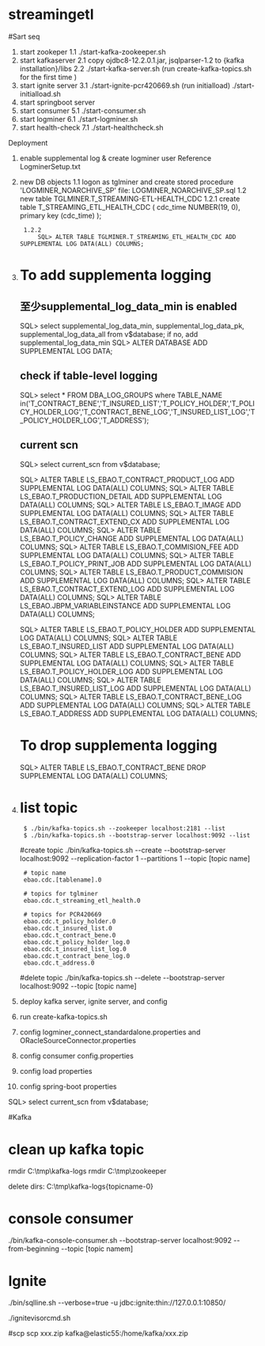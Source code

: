 # streamingetl
#Sart seq
1. start zookeper
  1.1 ./start-kafka-zookeeper.sh
2. start kafkaserver
  2.1 copy ojdbc8-12.2.0.1.jar, jsqlparser-1.2 to {kafka installation}/libs
  2.2 ./start-kafka-server.sh
  (run create-kafka-topics.sh for the first time )
3. start ignite server
  3.1 ./start-ignite-pcr420669.sh
(run initialload)
   ./start-initialload.sh
4. start springboot server
5. start consumer
  5.1 ./start-consumer.sh
6. start logminer
  6.1 ./start-logminer.sh
7. start health-check
  7.1 ./start-healthcheck.sh   

Deployment
1. enable supplemental log & create logminer user
	Reference LogminerSetup.txt
2. new DB objects
	1.1	logon as tglminer and create stored procedure 'LOGMINER_NOARCHIVE_SP'
		file: LOGMINER_NOARCHIVE_SP.sql
	1.2 new table TGLMINER.T_STREAMING-ETL-HEALTH_CDC
		1.2.1	create table T_STREAMING_ETL_HEALTH_CDC
			(
				cdc_time NUMBER(19, 0),
				primary key (cdc_time)
			);
	 
		1.2.2	
			SQL> ALTER TABLE TGLMINER.T_STREAMING_ETL_HEALTH_CDC ADD SUPPLEMENTAL LOG DATA(ALL) COLUMNS;
		
3. # To add supplementa logging
	## 至少supplemental_log_data_min is enabled
	SQL> select supplemental_log_data_min, supplemental_log_data_pk, supplemental_log_data_all from v$database;
	if no, add supplemental_log_data_min
	SQL> ALTER DATABASE ADD SUPPLEMENTAL LOG DATA;
	
	## check if table-level logging
	SQL>   select *
	FROM DBA_LOG_GROUPS
	where TABLE_NAME in('T_CONTRACT_BENE','T_INSURED_LIST','T_POLICY_HOLDER','T_POLICY_HOLDER_LOG','T_CONTRACT_BENE_LOG','T_INSURED_LIST_LOG','T_POLICY_HOLDER_LOG','T_ADDRESS');
	
	## current scn 
	SQL> select current_scn from v$database;
	
	SQL> ALTER TABLE LS_EBAO.T_CONTRACT_PRODUCT_LOG ADD SUPPLEMENTAL LOG DATA(ALL) COLUMNS;
	SQL> ALTER TABLE LS_EBAO.T_PRODUCTION_DETAIL ADD SUPPLEMENTAL LOG DATA(ALL) COLUMNS;
	SQL> ALTER TABLE LS_EBAO.T_IMAGE ADD SUPPLEMENTAL LOG DATA(ALL) COLUMNS;
	SQL> ALTER TABLE LS_EBAO.T_CONTRACT_EXTEND_CX ADD SUPPLEMENTAL LOG DATA(ALL) COLUMNS;
	SQL> ALTER TABLE LS_EBAO.T_POLICY_CHANGE ADD SUPPLEMENTAL LOG DATA(ALL) COLUMNS;
	SQL> ALTER TABLE LS_EBAO.T_COMMISION_FEE ADD SUPPLEMENTAL LOG DATA(ALL) COLUMNS;
	SQL> ALTER TABLE LS_EBAO.T_POLICY_PRINT_JOB ADD SUPPLEMENTAL LOG DATA(ALL) COLUMNS;
	SQL> ALTER TABLE LS_EBAO.T_PRODUCT_COMMISION ADD SUPPLEMENTAL LOG DATA(ALL) COLUMNS;
	SQL> ALTER TABLE LS_EBAO.T_CONTRACT_EXTEND_LOG ADD SUPPLEMENTAL LOG DATA(ALL) COLUMNS;
	SQL> ALTER TABLE LS_EBAO.JBPM_VARIABLEINSTANCE ADD SUPPLEMENTAL LOG DATA(ALL) COLUMNS;
	
	SQL> ALTER TABLE LS_EBAO.T_POLICY_HOLDER ADD SUPPLEMENTAL LOG DATA(ALL) COLUMNS;
	SQL> ALTER TABLE LS_EBAO.T_INSURED_LIST ADD SUPPLEMENTAL LOG DATA(ALL) COLUMNS;
	SQL> ALTER TABLE LS_EBAO.T_CONTRACT_BENE ADD SUPPLEMENTAL LOG DATA(ALL) COLUMNS;
	SQL> ALTER TABLE LS_EBAO.T_POLICY_HOLDER_LOG ADD SUPPLEMENTAL LOG DATA(ALL) COLUMNS;
	SQL> ALTER TABLE LS_EBAO.T_INSURED_LIST_LOG ADD SUPPLEMENTAL LOG DATA(ALL) COLUMNS;
	SQL> ALTER TABLE LS_EBAO.T_CONTRACT_BENE_LOG ADD SUPPLEMENTAL LOG DATA(ALL) COLUMNS;
	SQL> ALTER TABLE LS_EBAO.T_ADDRESS ADD SUPPLEMENTAL LOG DATA(ALL) COLUMNS;
	
	# To drop supplementa logging
	SQL> ALTER TABLE LS_EBAO.T_CONTRACT_BENE DROP SUPPLEMENTAL LOG DATA(ALL) COLUMNS;		

3. 
	# list topic
		$ ./bin/kafka-topics.sh --zookeeper localhost:2181 --list
		$ ./bin/kafka-topics.sh --bootstrap-server localhost:9092 --list
		
	#create topic
		./bin/kafka-topics.sh --create --bootstrap-server localhost:9092 --replication-factor 1 --partitions 1 --topic [topic name]
	
		# topic name
		ebao.cdc.[tablename].0
		
		# topics for tglminer
		ebao.cdc.t_streaming_etl_health.0
		
		# topics for PCR420669 
		ebao.cdc.t_policy_holder.0
		ebao.cdc.t_insured_list.0
		ebao.cdc.t_contract_bene.0
		ebao.cdc.t_policy_holder_log.0
		ebao.cdc.t_insured_list_log.0
		ebao.cdc.t_contract_bene_log.0
		ebao.cdc.t_address.0
	
	#delete topic
		./bin/kafka-topics.sh --delete --bootstrap-server localhost:9092  --topic [topic name]


4. deploy kafka server, ignite server, and config
5. run create-kafka-topics.sh
6. config logminer_connect_standardalone.properties and ORacleSourceConnector.properties
7. config consumer config.properties
8. config load properties
9. config spring-boot properties




SQL> select current_scn from v$database;



#Kafka 
# clean up kafka topic
rmdir C:\tmp\kafka-logs
rmdir C:\tmp\zookeeper

delete dirs:
C:\tmp\kafka-logs\{topicname-0}

# console consumer
./bin/kafka-console-consumer.sh --bootstrap-server localhost:9092 --from-beginning --topic [topic namem]

# Ignite
./bin/sqlline.sh --verbose=true -u jdbc:ignite:thin://127.0.0.1:10850/

./ignitevisorcmd.sh


#scp
scp xxx.zip kafka@elastic55:/home/kafka/xxx.zip